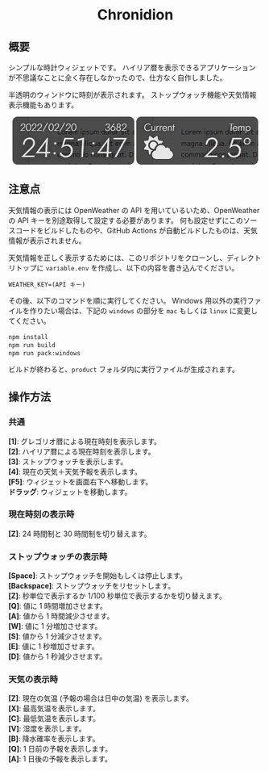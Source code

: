 <div align="center">
<h1>Chronidion</h1>
</div>


## 概要
シンプルな時計ウィジェットです。
ハイリア暦を表示できるアプリケーションが不思議なことに全く存在しなかったので、仕方なく自作しました。

半透明のウィンドウに時刻が表示されます。
ストップウォッチ機能や天気情報表示機能もあります。

<div align="center">
  <img src="document/clock.png">
  <img src="document/weather.png">
</div>

## 注意点
天気情報の表示には OpenWeather の API を用いているいため、OpenWeather の API キーを別途取得して設定する必要があります。
何も設定せずにこのソースコードをビルドしたものや、GitHub Actions が自動ビルドしたものは、天気情報が表示されません。

天気情報を正しく表示するためには、このリポジトリをクローンし、ディレクトリトップに `variable.env` を作成し、以下の内容を書き込んでください。
```
WEATHER_KEY=(API キー)
```
その後、以下のコマンドを順に実行してください。
Windows 用以外の実行ファイルを作りたい場合は、下記の `windows` の部分を `mac` もしくは `linux` に変更してください。
```
npm install
npm run build
npm run pack:windows
```
ビルドが終わると、`product` フォルダ内に実行ファイルが生成されます。

## 操作方法
### 共通
**[1]**: グレゴリオ暦による現在時刻を表示します。  
**[2]**: ハイリア暦による現在時刻を表示します。  
**[3]**: ストップウォッチを表示します。  
**[4]**: 現在の天気＋天気予報を表示します。  
**[F5]**: ウィジェットを画面右下へ移動します。  
**ドラッグ**: ウィジェットを移動します。

### 現在時刻の表示時
**[Z]**: 24 時間制と 30 時間制を切り替えます。

### ストップウォッチの表示時
**[Space]**: ストップウォッチを開始もしくは停止します。  
**[Backspace]**: ストップウォッチをリセットします。  
**[Z]**: 秒単位で表示するか 1/100 秒単位で表示するかを切り替えます。  
**[Q]**: 値に 1 時間増加させます。  
**[A]**: 値から 1 時間減少させます。  
**[W]**: 値に 1 分増加させます。  
**[S]**: 値から 1 分減少させます。  
**[E]**: 値に 1 秒増加させます。  
**[D]**: 値から 1 秒減少させます。

### 天気の表示時
**[Z]**: 現在の気温 (予報の場合は日中の気温) を表示します。  
**[X]**: 最高気温を表示します。  
**[C]**: 最低気温を表示します。  
**[V]**: 湿度を表示します。  
**[B]**: 降水確率を表示します。  
**[Q]**: 1 日前の予報を表示します。  
**[A]**: 1 日後の予報を表示します。